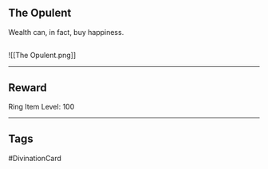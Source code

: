 ## The Opulent
Wealth can, in fact, buy happiness.
## 
![[The Opulent.png]]

---
## Reward
Ring
Item Level: 100

---
## Tags
#DivinationCard